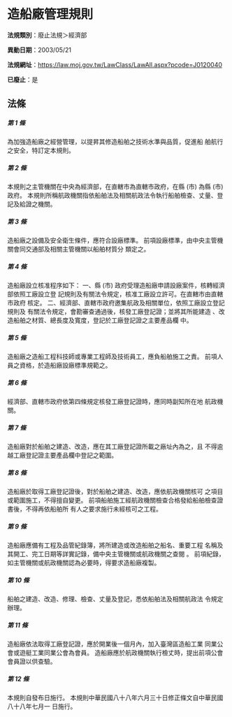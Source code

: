 # 造船廠管理規則

**法規類別**：廢止法規＞經濟部

**異動日期**：2003/05/21  

**法規網址**：https://law.moj.gov.tw/LawClass/LawAll.aspx?pcode=J0120040

**已廢止**：是



## 法條
##### 第 1 條
為加強造船廠之經營管理，以提昇其修造船舶之技術水準與品質，促進船
舶航行之安全，特訂定本規則。

##### 第 2 條
本規則之主管機關在中央為經濟部，在直轄市為直轄市政府，在縣 (市)
為縣 (市) 政府。
本規則所稱航政機關指依船舶法及相關航政法令執行船舶檢查、丈量、登
記及給證之機關。

##### 第 3 條
造船廠之設備及安全衛生條件，應符合設廠標準。
前項設廠標準，由中央主管機關會同交通部及相關主管機關以船舶材質分
類定之。

##### 第 4 條
造船廠設立核准程序如下：
一、縣 (市) 政府受理造船廠申請設廠案件，核轉經濟部依照工廠設立登
    記規則及有關法令規定，核准工廠設立許可。在直轄市由直轄市政府
    核定。
二、經濟部、直轄市政府邀集航政及相關單位，依照工廠設立登記規則及
    有關法令規定，會勘審查通過後，核發工廠登記證；並將其所能建造
    、改造船舶之材質、總長度及寬度，登記於工廠登記證之主要產品欄
    中。


##### 第 5 條
造船廠之造船工程科技師或專業工程師及技術員工，應負船舶施工之責。
前項人員之資格，於造船廠設廠標準規範之。

##### 第 6 條
經濟部、直轄市政府依第四條規定核發工廠登記證時，應同時副知所在地
航政機關。

##### 第 7 條
造船廠對於船舶之建造、改造，應在其工廠登記證所載之廠址內為之，且
不得逾越工廠登記證主要產品欄中登記之範圍。

##### 第 8 條
造船廠於取得工廠登記證後，對於船舶之建造、改造，應依航政機關核可
之項目或範圍施工，不得擅自變更。
前項船舶施工經航政機關檢查合格發給船舶檢查證書後，不得再依船舶所
有人之要求施行未經核可之工程。

##### 第 9 條
造船廠應備有工程及品管紀錄簿，將所建造或改造船舶之船名、重要工程
名稱及其開工、完工日期等詳實記錄，備中央主管機關或航政機關之查閱
。
前項紀錄，如主管機關或航政機關認為必要時，得要求造船廠複製。

##### 第 10 條
船舶之建造、改造、修理、檢查、丈量及登記，悉依船舶法及相關航政法
令規定辦理。

##### 第 11 條
造船廠依法取得工廠登記證，應於開業後一個月內，加入臺灣區造船工業
同業公會或遊艇工業同業公會為會員。
造船廠應於航政機關執行檢丈時，提出前項公會會員證以供查驗。

##### 第 12 條
本規則自發布日施行。
本規則中華民國八十八年六月三十日修正條文自中華民國八十八年七月一
日施行。


